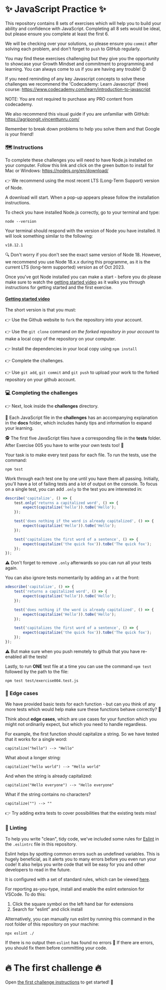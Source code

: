 # ✨ JavaScript Practice ✨

This repository contains 8 sets of exercises which will help you to build your ability and confidence with JavaScript. Completing all 8 sets would be ideal, but please ensure you complete at least the first 6.

We will be checking over your solutions, so please ensure you `commit` after solving each problem, and don't forget to `push` to GitHub regularly.

You may find these exercises challenging but they give you the opportunity to showcase your Growth Mindset and commitment to programming and learning. You can always come to us if you are having any trouble! 😊

If you need reminding of any key Javascript concepts to solve these challenges we recommend the 'Codecademy: Learn Javascript' (free) course: https://www.codecademy.com/learn/introduction-to-javascript

NOTE: You are not required to purchase any PRO content from codecademy.

We also recommend this visual guide if you are unfamiliar with GitHub: https://agripongit.vincenttunru.com/

Remember to break down problems to help you solve them and that Google is your friend!

### 🗺 Instructions

To complete these challenges you will need to have Node.js installed on your computer. Follow this link and click on the green button to install for Mac or Windows: https://nodejs.org/en/download/

👉 We recommend using the most recent LTS (Long-Term Support) version of Node.

A download will start. When a pop-up appears please follow the installation instructions.

To check you have installed Node.js correctly, go to your terminal and type:

    node --version

Your terminal should respond with the version of Node you have installed. It will look something similar to the following:

    v18.12.1

🔍 Don't worry if you don't see the exact same version of Node 18. However, we recommend you use Node 18.x.x during this programme, as it is the current LTS (long-term supported) version as of Oct 2023.

Once you've got Node installed you can make a start - before you do please make sure to watch the [getting started video](https://storage.googleapis.com/your-return-to-tech/assessment-centre/assessment_exercises_guidance.mp4) as it walks you through instructions for getting started and the first exercise.

#### [Getting started video](https://storage.googleapis.com/your-return-to-tech/assessment-centre/assessment_exercises_guidance.mp4)

The short version is that you must:

👉 Use the Github website to `fork` the repository into your account.

👉 Use the `git clone` command _on the forked repository in your account_ to make a local copy of the repository on your computer.

👉 Install the dependencies in your local copy using `npm install`

👉 Complete the challenges.

👉 Use `git add`, `git commit` and `git push` to upload your work to the forked repository on your github account.

### 💻 Completing the challenges

👉 Next, look inside the **challenges** directory.

📗 Each JavaScript file in the **challenges** has an accompanying explanation in the **docs** folder, which includes handy tips and information to expand your learning.

🕵️ The first five JavaScript files have a corresponding file in the **tests** folder. After Exercise 005 you have to write your own tests too! 🥳

Your task is to make every test pass for each file. To run the tests, use the command:

    npm test

Work through each test one by one until you have them all passing. Initially, you'll have a lot of failing tests and a lot of output on the console. To focus on a single test, you can add `.only` to the test you are interested in:

```javascript
describe('capitalize', () => {
	test.only('returns a capitalized word', () => {
		expect(capitalize('hello')).toBe('Hello');
	});

	test('does nothing if the word is already capitalized', () => {
		expect(capitalize('Hello')).toBe('Hello');
	});

	test('capitalizes the first word of a sentence', () => {
		expect(capitalize('the quick fox')).toBe('The quick fox');
	});
});
```

⚠️ Don't forget to remove `.only` afterwards so you can run all your tests again.

You can also ignore tests momentarily by adding an `x` at the front:

```javascript
xdescribe('capitalize', () => {
	test('returns a capitalized word', () => {
		expect(capitalize('hello')).toBe('Hello');
	});

	test('does nothing if the word is already capitalized', () => {
		expect(capitalize('Hello')).toBe('Hello');
	});

	test('capitalizes the first word of a sentence', () => {
		expect(capitalize('the quick fox')).toBe('The quick fox');
	});
});
```

⚠️ But make sure when you push remotely to github that you have re-enabled all the tests!

Lastly, to run **ONE** test file at a time you can use the command `npm test` followed by the path to the file:

    npm test test/exercise004.test.js

### 🔎 Edge cases

We have provided basic tests for each function - but can you think of any more tests which would help make sure these functions behave correctly? 🧐

Think about **edge cases**, which are use cases for your function which you might not ordinarily expect, but which you need to handle regardless.

For example, the first function should capitalize a string. So we have tested that it works for a single word:

`capitalize("hello") --> "Hello"`

What about a longer string:

`capitalize("hello world") --> "Hello world"`

And when the string is already capitalized:

`capitalize("Hello everyone") --> "Hello everyone"`

What if the string contains no characters?

`capitalize("") --> ""`

👉 Try adding extra tests to cover possibilities that the existing tests miss!

### 🧹 Linting

To help you write "clean", tidy code, we've included some rules for [Eslint](https://eslint.org/) in the `.eslintrc` file in this repository.

Eslint helps by spotting common errors such as undefined variables. This is hugely beneficial, as it alerts you to many errors before you even run your code! It also helps you write code that will be easy for you and other developers to read in the future.

It is configured with a set of standard rules, which can be viewed [here](https://eslint.org/docs/rules/).

For reporting as-you-type, install and enable the eslint extension for VSCode. To do this:

1. Click the square symbol on the left hand bar for extensions
2. Search for "eslint" and click install

Alternatively, you can manually run eslint by running this command in the root folder of this repository on your machine:

    npx eslint ./

If there is no output then `eslint` has found no errors 🥳 If there are errors, you should fix them before committing your code.

# 🔥 The first challenge 🔥

Open [the first challenge instructions](docs/exercise001.md) to get started! 🙌
